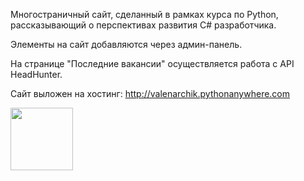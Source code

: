 Многостраничный сайт, сделанный в рамках курса по Python, рассказывающий о перспективах развития C# разработчика.

Элементы на сайт добавляются через админ-панель.

На странице "Последние вакансии" осуществляется работа с API HeadHunter.

Сайт выложен на хостинг: http://valenarchik.pythonanywhere.com


<img src="https://user-images.githubusercontent.com/101575777/232434403-1e2f1247-94a0-42ae-9bc7-250d53f2961f.png" width="100" height="100">
